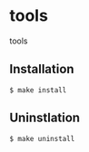 # tools

tools

## Installation

```shell
$ make install
```

## Uninstlation

```shell
$ make uninstall
```
